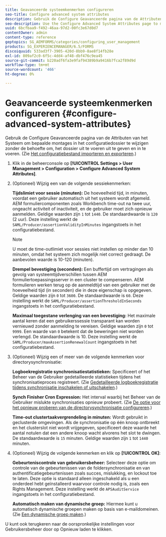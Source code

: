 ```yaml
---
title: Geavanceerde systeemkenmerken configureren
seo-title: Configure advanced system attributes
description: Gebruik de Configure Geavanceerde pagina van de Attributen van het Systeem om bepaalde montages in het configuratiedossier te wijzigen zonder de behoefte om, het dossier uit te voeren uit te geven en in te voeren.
seo-description: Use the Configure Advanced System Attributes page to modify certain settings in the configuration file without the need to export, edit, and import the file.
uuid: 6bcfbaa9-f492-46aa-97d2-00fc3e67d0d7
contentOwner: admin
content-type: reference
geptopics: SG_AEMFORMS/categories/configuring_user_management
products: SG_EXPERIENCEMANAGER/6.5/FORMS
discoiquuid: 533ad3f7-3905-420d-8bb9-8ae8f14fb28e
exl-id: 809af2c0-6f5c-4dd4-af48-dbf476c9ea45
source-git-commit: b220adf6fa3e9faf94389b9a9416b7fca2f89d9d
workflow-type: tm+mt
source-wordcount: '466'
ht-degree: 0%

---
```


# Geavanceerde systeemkenmerken configureren {#configure-advanced-system-attributes}

Gebruik de Configure Geavanceerde pagina van de Attributen van het Systeem om bepaalde montages in het configuratiedossier te wijzigen zonder de behoefte om, het dossier uit te voeren uit te geven en in te voeren. (Zie [Het configuratiebestand importeren en exporteren](/help/forms/using/admin-help/importing-exporting-configuration-file.md#importing-and-exporting-the-configuration-file).)

1. Klik in de beheerconsole op **[!UICONTROL Settings > User Management > Configuration > Configure Advanced System Attributes]**.
1. (Optioneel) Wijzig een van de volgende sessiekenmerken:

   **Tijdslimiet voor sessie (minuten):** De hoeveelheid tijd, in minuten, voordat een gebruiker automatisch uit het systeem wordt afgemeld. AEM formuliercomponenten zoals Workbench time-out na twee uur, ongeacht activiteit of inactiviteit, en de gebruiker moet zich opnieuw aanmelden. Geldige waarden zijn `1` tot `1440`. De standaardwaarde is `120` (2 uur). Deze instelling werkt de `SAML/Producer/assertionValidityInMinutes` ingangstoets in het configuratiebestand.

   >[!NOTE]
   >
   >U moet de time-outlimiet voor sessies niet instellen op minder dan 10 minuten, omdat het systeem zich mogelijk niet correct gedraagt. De aanbevolen waarde is 10-120 (minuten).

   **Drempel bevestiging (seconden):** Een buffertijd om vertragingen als gevolg van systeemtijdverschillen tussen AEM formuliertoepassingsserver in een cluster te compenseren. AEM formulieren werken terug op de aanmeldtijd van een gebruiker met de hoeveelheid tijd (in seconden) die in deze eigenschap is opgegeven. Geldige waarden zijn `0` tot `3600`. De standaardwaarde is `60`. Deze instelling werkt de `SAML/Producer/assertionThresholdInSeconds` ingangstoets in het configuratiebestand.

   **Maximaal toegestane verlenging van een bevestiging:** Het maximale aantal keren dat een gebruikerssessie transparant kan worden vernieuwd zonder aanmelding te vereisen. Geldige waarden zijn `0` tot `9999`. Een waarde van `0` betekent dat de beweringen niet worden verlengd. De standaardwaarde is 10. Deze instelling werkt de `SAML/Producer/maxAssertionRenewalCount` ingangstoets in het configuratiebestand.

1. (Optioneel) Wijzig een of meer van de volgende kenmerken voor directorysynchronisatie:

   **Logboekregistratie synchronisatiestatistieken:** Specificeert of het Beheer van de Gebruiker gedetailleerde statistieken tijdens het synchronisatieproces registreert. (Zie [Gedetailleerde logboekregistratie tijdens synchronisatie inschakelen of uitschakelen](/help/forms/using/admin-help/synchronizing-directories.md#enable-or-disable-detailed-logging-during-synchronization).)

   **Synch Finisher Cron Expression:** Het interval waarbij het Beheer van de Gebruiker mislukte synchronisaties opnieuw probeert. (Zie [De optie voor het opnieuw proberen van de directorysynchronisatie configureren](/help/forms/using/admin-help/synchronizing-directories.md#configure-the-directory-synchronization-retry-option).)

   **Time-out clustertaakvergrendeling in minuten:** Wordt gebruikt in geclusterde omgevingen. Als de synchronisatie op één knoop ontbreekt en het clusterslot niet wordt vrijgegeven, specificeert deze waarde het aantal notulen dat een andere knoop wacht alvorens het slot te dwingen. De standaardwaarde is `15` minuten. Geldige waarden zijn `1` tot `1440` minuten.

1. (Optioneel) Wijzig de volgende kenmerken en klik op **[!UICONTROL OK]**:

   **Gebeurteniscontrole van gebruikersbeheer:** Selecteer deze optie om controle van de gebeurtenissen van de foldersynchronisatie en van authentificatiegebeurtenissen zoals succes, mislukking, en lockout toe te laten. Deze optie is standaard alleen ingeschakeld als u een onderdeel hebt geïnstalleerd waarvoor controle nodig is, zoals een Rights Management. Deze instelling werkt de `APSAuditService` ingangstoets in het configuratiebestand.

   **Automatisch maken van dynamische groep:** Hiermee kunt u automatisch dynamische groepen maken op basis van e-maildomeinen. (Zie [Een dynamische groep maken](/help/forms/using/admin-help/creating-configuring-groups.md#create-a-dynamic-group).)

U kunt ook terugkeren naar de oorspronkelijke instellingen voor Gebruikersbeheer door op Opnieuw laden te klikken.
